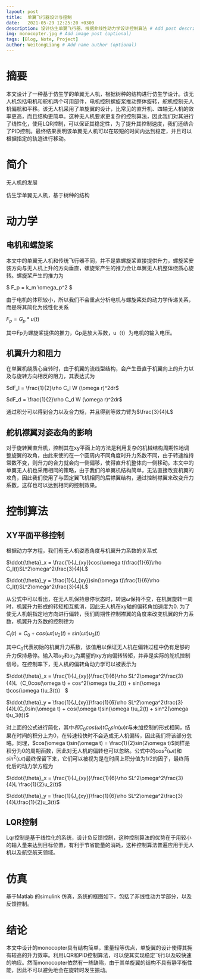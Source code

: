 ```yaml
---
layout: post
title:  单翼飞行器设计与控制
date:   2021-05-29 12:25:20 +0300
description: 设计仿生单翼飞行器，根据非线性动力学设计控制算法 # Add post description (optional)
img: monocopter.jpg # Add image post (optional)
tags: [Blog, Note, Project]
author: WeitongLiang # Add name author (optional)
---
```

# 摘要
本文设计了一种基于仿生学的单翼无人机，根据树种的结构进行仿生学设计。该无人机包括电机和舵机两个可用部件，电机控制螺旋桨推动整体旋转，舵机控制无人机偏航和平移。该无人机采用了单旋翼的设计，比常见的直升机、四轴无人机的效率更高，而且结构更简单。这种无人机要求更复杂的控制算法，因此我们对其进行了线性化，使用LQR控制，可以保证其稳定性，为了提升其控制速度，我们还结合了PID控制。最终结果表明该单翼无人机可以在较短的时间内达到稳定，并且可以根据指定的轨迹进行移动。

# 简介

无人机的发展

仿生学单翼无人机，基于树种的结构



# 动力学

## 电机和螺旋桨
本文中的单翼无人机和传统飞行器不同，并不是靠螺旋桨直接提供升力，螺旋桨安装方向与无人机上升的方向垂直，螺旋桨产生的推力会让单翼无人机整体绕质心旋转。螺旋桨产生的推力为

$ F_p = k_m \omega_p^2 $

由于电机的体积较小，所以我们不会重点分析电机与螺旋桨处的动力学传递关系，而是将其简化为线性化关系

$F_p = G_p*u(t)$

其中Fp为螺旋桨提供的推力，Gp是放大系数，u（t）为电机的输入电压。



## 机翼升力和阻力

在单翼机绕质心自转时，由于机翼的流线型结构，会产生垂直于机翼向上的升力以及与旋转方向相反的阻力，其表达式为

$dF_l = \frac{1}{2}\rho C_l W (\omega r)^2dr$

$dF_d = \frac{1}{2}\rho C_d W (\omega r)^2dr$

通过积分可以得到合力以及合力矩，并且得到等效力臂为$\frac{3}{4}L$



## 舵机襟翼对姿态角的影响

对于旋转翼直升机，控制其在xy平面上的方法是利用复杂的机械结构周期性地调整旋翼的攻角，由此来使的在一个圆周内不同角度时升力系数不同，由于转速维持常数不变，则升力的合力就会向一侧偏移，使得直升机整体向一侧移动。本文中的单翼无人机也采用相同的策略，由于我们的单翼机结构简单，无法直接改变机翼的攻角，因此我们使用了与固定翼飞机相同的后襟翼结构，通过控制襟翼来改变升力系数，这样也可以达到相同的控制效果。

# 控制算法



## XY平面平移控制

根据动力学方程，我们有无人机姿态角度与机翼升力系数的关系式

$\ddot{\theta}_x = \frac{1}{J_{xy}}cos(\omega t)\frac{1}{6}\rho C_l(t)SL^2\omega^2\frac{3}{4}L$

$\ddot{\theta}_y = \frac{1}{J_{xy}}sin(\omega t)\frac{1}{6}\rho C_l(t)SL^2\omega^2\frac{3}{4}L$

从公式中可以看出，在无人机保持悬停状态时，转速$\omega$保持不变，在机翼旋转一周时，机翼升力形成的转矩相互抵消，因此无人机在xy轴的偏转角加速度为0. 为了使无人机朝指定地方向进行偏转，我们周期性控制襟翼的角度来改变机翼的升力系数，机翼升力系数的控制律为

$C_l(t) = C_0 + cos(\omega t)u_2(t) + sin(\omega t)u_3(t)$

其中$C_0$代表初始的机翼升力系数，该值用以保证无人机在偏转过程中仍有足够的升力保持悬停。输入项$u_2$和$u_3$为期望的xy方向偏转转矩，并非是实际的舵机控制信号。在控制率下，无人机的偏转角动力学可以被表示为

$\ddot{\theta}_x = \frac{1}{J_{xy}}\frac{1}{6}\rho SL^2\omega^2\frac{3}{4}L（C_0cos(\omega t) + cos^2(\omega t)u_2(t) + sin(\omega t)cos(\omega t)u_3(t)） $

$\ddot{\theta}_y = \frac{1}{J_{xy}}\frac{1}{6}\rho SL^2\omega^2\frac{3}{4}L(C_0sin(\omega t) + cos(\omega t)sin(\omega t)u_2(t) + sin^2(\omega t)u_3(t))$

对上面的公式进行简化，其中$和C_0cos(\omega)t$$C_0sin(\omega)t$与未加控制的形式相同，结果在时间的积分上为0，在转速较快时不会造成无人机偏转，因此我们将该部分忽略。同理，$cos(\omega t)sin(\omega t) = \frac{1}{2}sin(2\omega t)$同样是积分为0的周期函数，因此对无人机的偏转也可以忽略。公式中的$cos^2(\omega t)$和$sin^2(\omega t)$最终保留下来，它们可以被视为是在时间上积分值为1/2的因子，最终简化后的动力学方程为

$\ddot{\theta}_x = \frac{1}{J_{xy}}\frac{1}{6}\rho SL^2\omega^2\frac{3}{4}L \frac{1}{2}u_2(t)$

$\ddot{\theta}_y = \frac{1}{J_{xy}}\frac{1}{6}\rho SL^2\omega^2\frac{3}{4}L\frac{1}{2}u_3(t)$



## LQR控制

Lqr控制是基于线性化的系统，设计负反馈控制，这种控制算法的优势在于用较小的输入量来达到目标位置，有利于节省能量的消耗，这种控制算法普遍应用于无人机以及航空航天领域。

# 仿真

基于Matlab 的simulink 仿真，系统的框图如下，包括了非线性动力学部分，以及反馈控制。

# 结论

本文中设计的monocopter具有结构简单，重量轻等优点，单旋翼的设计使得其拥有较高的升力效率。利用LQR和PID控制算法，可以使其实现稳定飞行以及较快速的响应。然而monocopter依然有一些缺陷，由于其单旋翼的结构不具有静平衡性能，因此不可以避免地会在旋转时发生振动。

